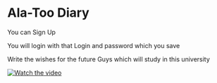 # Ala-Too Diary
You can Sign Up

You will login with that Login and password which you save

Write the wishes for the future Guys which will study in this university

[![Watch the video](https://i.imgur.com/vKb2F1B.png)](https://youtu.be/wef7cjCsHMg)